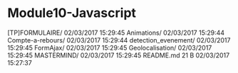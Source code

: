 # Module10-Javascript



[TP]FORMULAIRE/		02/03/2017 15:29:45
Animations/		02/03/2017 15:29:44
Compte-a-rebours/		02/03/2017 15:29:44
detection_evenement/		02/03/2017 15:29:45
FormAjax/		02/03/2017 15:29:45
Geolocalisation/		02/03/2017 15:29:45
MASTERMIND/		02/03/2017 15:29:45
README.md	21 B	02/03/2017 15:27:37
